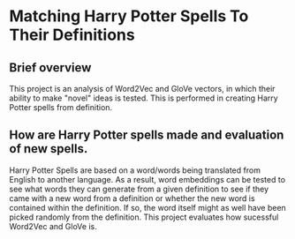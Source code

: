 # Matching Harry Potter Spells To Their Definitions

## Brief overview 
This project is an analysis of Word2Vec and GloVe vectors, in which their
ability to make "novel" ideas is tested. This is performed in creating Harry
Potter spells from definition. 

## How are Harry Potter spells made and evaluation of new spells.  
Harry Potter Spells are based on a word/words being translated from English to
another language. As a result, word embeddings can be tested to see what words
they can generate from a given definition to see if they came with a new word
from a definition or whether the new word is contained within the definition. If
so, the word itself might as well have been picked randomly from the
definition. This project evaluates how sucessful Word2Vec and GloVe is. 
